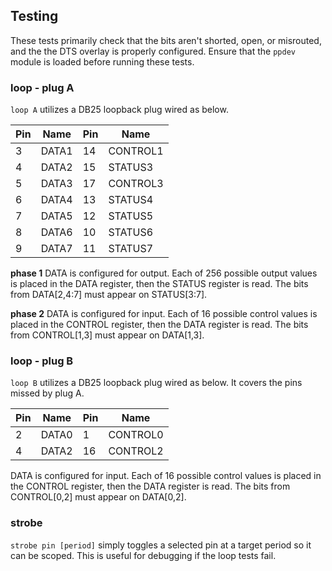 ## Testing

These tests primarily check that the bits aren't shorted, open,
or misrouted, and the the DTS overlay is properly configured.
Ensure that the `ppdev` module is loaded before running these
tests.

### loop - plug A

`loop A` utilizes a DB25 loopback plug wired as below.

| Pin | Name     | Pin | Name     |
| --- | -------- | --- | -------- |
| 3   | DATA1    | 14  | CONTROL1 |
| 4   | DATA2    | 15  | STATUS3  |
| 5   | DATA3    | 17  | CONTROL3 |
| 6   | DATA4    | 13  | STATUS4  |
| 7   | DATA5    | 12  | STATUS5  |
| 8   | DATA6    | 10  | STATUS6  |
| 9   | DATA7    | 11  | STATUS7  |

**phase 1** DATA is configured for output.
Each of 256 possible output values is placed in the DATA register,
then the STATUS register is read.  The bits from DATA[2,4:7] must appear
on STATUS[3:7].

**phase 2** DATA is configured for input.
Each of 16 possible control values is placed in the CONTROL register,
then the DATA register is read.  The bits from CONTROL[1,3] must appear
on DATA[1,3].

### loop - plug B

`loop B` utilizes a DB25 loopback plug wired as below.
It covers the pins missed by plug A.

| Pin | Name     | Pin | Name     |
| --- | -------- | --- | -------- |
| 2   | DATA0    | 1   | CONTROL0 |
| 4   | DATA2    | 16  | CONTROL2 |

DATA is configured for input.
Each of 16 possible control values is placed in the CONTROL register,
then the DATA register is read.  The bits from CONTROL[0,2] must appear
on DATA[0,2].

### strobe

`strobe pin [period]` simply toggles a selected pin at a target period
so it can be scoped.  This is useful for debugging if the loop tests fail.
